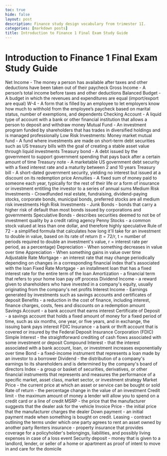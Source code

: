 ```yaml
---
toc: true
hide: false
layout: post
description: Finance study design vocabulary from trimester 1I.
categories: [markdown posts]
title: Introduction to Finance 1 Final Exam Study Guide
---
```

# Introduction to Finance 1 Final Exam Study Guide
Net Income - The money a person has available after taxes and other deductions have been taken out of their paycheck
Gross Income - A person’s total income before taxes and other deductions
Balanced Budget - A budget in which the revenues and expenditures are equal (import/export are equal)
W-4 - A form that is filled by an employee to let employers know how much to withhold from the employee’s paycheck based on marital status, number of exemptions, and dependents
Checking Account - A liquid type of account with a bank or other financial institution that allows a person to deposit and withdraw money
Mutual Fund - An investment program funded by shareholders that has trades in diversified holdings and is managed professionally
Low Risk Investments:
Money market mutual fund - A fund where investments are made on short-term debt securities such as US treasury bills with the goal of creating a stable asset value through liquid investments
Treasury bond - A debt issued by the government to support government spending that pays back after a certain amount of time 
Treasury note - A marketable US government debt security with a fixed interest rate and a maturity between 2 and 10 years
Treasury bill - A short-dated government security, yielding no interest but issued at a discount on its redemption price
Annuities - A fixed sum of money paid to someone each year, typically for the rest of their life or a form of insurance or investment entitling the investor to a series of annual sums
Medium Risk Investments - Crowdfunded real estate, fundraising, dividend-paying stocks, corporate bonds, municipal bonds, preferred stocks are all medium risk investments
High Risk Investments - 
Junk Bonds - bonds that carry a higher risk of default than most bonds issued by corporations and governments
Speculative Bonds - describes securities deemed to not be of investment quality by a credit rating agency
Penny Stocks - a common stock valued at less than one dollar, and therefore highly speculative
Rule of 72 -  a simplified formula that calculates how long it'll take for an investment to double in value, based on its rate of return
(t = 72/r, t = number of periods required to double an investment's value, r = interest rate per period, as a percentage)
Depreciation - When something decreases in value over time
Appreciation - When something gains in value over time
Adjustable Rate Mortgage - an interest rate that may change periodically depending on changes in a corresponding financial index that's associated with the loan
Fixed Rate Mortgage - an installment loan that has a fixed interest rate for the entire term of the loan
Amortization - a financial term that refers to your home loan pay off process
Dividend Income - a reward given to shareholders who have invested in a company's equity, usually originating from the company's net profits
Interest Income - Earnings generated by investments such as savings accounts and certificates of deposit
Benefits - a reduction in the cost of finance, including interest, finance charges, costs, fees and discounts on a redemption amount 
Savings Account - a bank account that earns interest
Certificate of Deposit - a savings account that holds a fixed amount of money for a fixed period of time, such as six months, one year, or five years, and in exchange, the issuing bank pays interest
FDIC Insurance - a bank or thrift account that is covered or insured by the Federal Deposit Insurance Corporation (FDIC)
Simple Interest - the straightforward crediting of cash flows associated with some investment or deposit
Compound Interest - that the interest associated with a bank account, loan, or investment increases exponentially over time
Bond - a fixed-income instrument that represents a loan made by an investor to a borrower
Dividend - the distribution of a company's earnings to its shareholders and is determined by the company's board of directors
Index - a group or basket of securities, derivatives, or other financial instruments that represents and measures the performance of a specific market, asset class, market sector, or investment strategy
Market Price - the current price at which an asset or service can be bought or sold
Rate of return - the percentage change in the value of an investment
Credit limit - the maximum amount of money a lender will allow you to spend on a credit card or a line of credit
MSRP - the price that the manufacturer suggests that the dealer ask for the vehicle
Invoice Price - the initial price that the manufacturer charges the dealer
Down payment - an initial payment made when something is bought on credit.
Leasing -  contract outlining the terms under which one party agrees to rent an asset owned by another party 
Renters insurance - property insurance that provides coverage for a policyholder's belongings, liabilities, and possibly living expenses in case of a loss event
Security deposit - money that is given to a landlord, lender, or seller of a home or apartment as proof of intent to move in and care for the domicile
